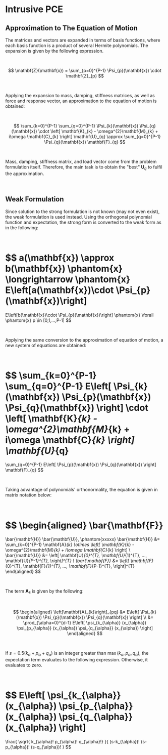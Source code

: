 <h1>
    Intrusive PCE
</h1>

## Approximation to The Equation of Motion

The matrices and vectors are expanded in terms of basis functions, where each basis function is a product of several Hermite polynomials.
The expansion is given by the following expression. 

<br>

$$
\mathbf{Z}(\mathbf{x}) =
\sum_{p=0}^{P-1} \Psi_{p}(\mathbf{x}) \cdot \mathbf{Z}_{p}
$$

<br>

Applying the expansion to mass, damping, stiffness matrices, as well as force and response vector, an approximation to the equation of motion is obtained:

<br>

$$
\sum_{k=0}^{P-1} 
\sum_{q=0}^{P-1} 
\Psi_{k}(\mathbf{x}) 
\Psi_{q}(\mathbf{x}) 
\cdot 
\left[
    \mathbf{K}_{k} - \omega^{2}\mathbf{M}_{k} +
    i\omega \mathbf{C}_{k}
\right]
\mathbf{U}_{q}
\approx
\sum_{q=0}^{P-1} \Psi_{q}(\mathbf{x}) \mathbf{F}_{q}
$$

<br>

Mass, damping, stiffness matrix, and load vector come from the problem formulation itself.
Therefore, the main task is to obtain the "best" $\mathbf{U}_{q}$ to fulfil the approximation.

<br>

## Weak Formulation 

Since solution to the strong formulation is not known (may not even exist), the weak formulation is used instead.
Using the orthogonal polynomial function and expectation, the strong form is converted to the weak form as in the following:

<br>

$$
a(\mathbf{x}) \approx b(\mathbf{x})
\phantom{x}
\longrightarrow
\phantom{x}
E\left[a(\mathbf{x})\cdot \Psi_{p}(\mathbf{x})\right]
=
E\left[b(\mathbf{x})\cdot \Psi_{p}(\mathbf{x})\right]
\phantom{x}
\forall
\phantom{x}
p \in [0,1,...,P-1]
$$

<br>

Applying the same conversion to the approximation of equation of motion, a new system of equations are obtained:

<br>

$$
\sum_{k=0}^{P-1} 
\sum_{q=0}^{P-1} 
E\left[
\Psi_{k}(\mathbf{x}) 
\Psi_{p}(\mathbf{x}) 
\Psi_{q}(\mathbf{x}) 
\right]
\cdot 
\left[
    \mathbf{K}_{k} - \omega^{2}\mathbf{M}_{k} +
    i\omega \mathbf{C}_{k}
\right]
\mathbf{U}_{q}
=
\sum_{q=0}^{P-1} 
E\left[
\Psi_{p}(\mathbf{x}) 
\Psi_{q}(\mathbf{x}) 
\right]
\mathbf{F}_{q}
$$

<br>

Taking advantage of polynomials' orthonormality, the equation is given in matrix notation below:

<br>

$$
\begin{aligned}
\bar{\mathbf{F}}
=
\bar{\mathbf{H}} 
\bar{\mathbf{U}},
\phantom{xxxxx}
\bar{\mathbf{H}} &= 
\sum_{k=0}^{P-1} 
\mathbf{A}_{k} 
\otimes 
\left[
    \mathbf{K}_{k} - \omega^{2}\mathbf{M}_{k} +
    i\omega \mathbf{C}_{k}
\right]
\\
\bar{\mathbf{U}} &=
\left[
    \mathbf{U}_{0}^{T},
    \mathbf{U}_{1}^{T}, 
    ..., 
    \mathbf{U}_{P-1}^{T}, 
\right]^{T}
\\
\bar{\mathbf{F}} &=
\left[
    \mathbf{F}_{0}^{T},
    \mathbf{F}_{1}^{T}, 
    ..., 
    \mathbf{F}_{P-1}^{T}, 
\right]^{T}
\end{aligned}
$$

<br>

The term $\mathbf{A}_{k}$ is given by the following:

<br>

$$
\begin{aligned}
\left[\mathbf{A}_{k}\right]_{pq} &=
E\left[
\Psi_{k}(\mathbf{x}) 
\Psi_{p}(\mathbf{x}) 
\Psi_{q}(\mathbf{x}) 
\right] 
\\
&=
\prod_{\alpha=0}^{d-1}
E\left[
    \psi_{k_{\alpha}} (x_{\alpha})
    \psi_{p_{\alpha}} (x_{\alpha})
    \psi_{q_{\alpha}} (x_{\alpha})
\right]
\end{aligned}
$$

<br>

If $s=0.5(k_{\alpha}+p_{\alpha}+q_{\alpha})$ is an integer greater than $\max{(k_{\alpha},p_{\alpha},q_{\alpha})}$, the expectation term evaluates to the following expression. Otherwise, it evaluates to zero.

<br>

$$
E\left[
    \psi_{k_{\alpha}} (x_{\alpha})
    \psi_{p_{\alpha}} (x_{\alpha})
    \psi_{q_{\alpha}} (x_{\alpha})
\right]
= 
\frac{
    \sqrt{ k_{\alpha}! p_{\alpha}! q_{\alpha}!}
}{
    (s-k_{\alpha})! (s-p_{\alpha})! (s-q_{\alpha})!
}
$$
